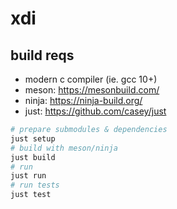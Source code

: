 # xdi

## build reqs
- modern c compiler (ie. gcc 10+)
- meson: https://mesonbuild.com/
- ninja: https://ninja-build.org/
- just: https://github.com/casey/just

```sh
# prepare submodules & dependencies
just setup
# build with meson/ninja
just build
# run
just run
# run tests
just test
```
